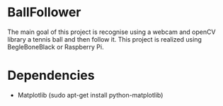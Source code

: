 BallFollower
============

The main goal of this project is recognise using a webcam and openCV library a tennis ball and then follow it. This project is realized using BegleBoneBlack or Raspberry Pi. 

Dependencies
============
* Matplotlib (sudo apt-get install python-matplotlib)
